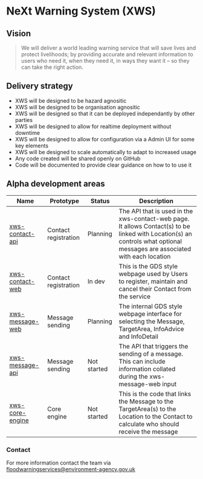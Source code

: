 # NeXt Warning System (XWS)

## Vision

> We will deliver a world leading warning service that will save lives and protect livelihoods; by providing accurate and relevant information to users who need it, when they need it, in ways they want it – so they can take the right action.

## Delivery strategy

* XWS will be designed to be hazard agnositic
* XWS will be designed to be organisation agnositic
* XWS will be designed so that it can be deployed independantly by other parties
* XWS will be designed to allow for realtime deployment without downtime
* XWS will be designed to allow for configuration via a Admin UI for some key elements
* XWS will be designed to scale automatically to adapt to increased usage
* Any code created will be shared openly on GitHub
* Code will be documented to provide clear guidance on how to to use it

## Alpha development areas <a name="alpha"></a>

| Name            | Prototype             | Status  |   Description  |
| -------------   | -------------         | ---     | ---            |
| [xws-contact-api](https://github.com/NeXt-Warning-System/documentation/tree/master/xws-contact-api) | Contact registration  | Planning    | The API that is used in the xws-contact-web page. It allows Contact(s) to be linked with Location(s) an controls what optional messages are associated with each location |
| [xws-contact-web](https://github.com/NeXt-Warning-System/documentation/tree/master/xws-contact-web) | Contact registration  | In dev      | This is the GDS style webpage used by Users to register, maintain and cancel their Contact from the service |
| [xws-message-web](https://github.com/NeXt-Warning-System/documentation/tree/master/xws-message-web) | Message sending       | Planning  | The internal GDS style webpage interface for selecting the Message, TargetArea, InfoAdvice and InfoDetail |
| [xws-message-api](https://github.com/NeXt-Warning-System/documentation/tree/master/xws-message-api) | Message sending       | Not started | The API that triggers the sending of a message. This can include information collated during the xws-message-web input |
| [xws-core-engine](https://github.com/NeXt-Warning-System/documentation/tree/master/xws-core-engine) | Core engine           | Not started | This is the code that links the Message to the TargetArea(s) to the Location to the Contact to calculate who should receive the message |


### Contact

For more information contact the team via [floodwarningservices@environment-agency.gov.uk](mailto:floodwarningservices@environment-agency.gov.uk)
